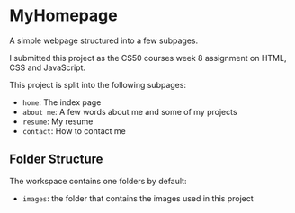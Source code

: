 # MyHomepage

A simple webpage structured into a few subpages.

I submitted this project as the CS50 courses week 8 assignment on HTML, CSS and JavaScript.

This project is split into the following subpages: 

- `home`: The index page
- `about me`: A few words about me and some of my projects
- `resume`: My resume
- `contact`: How to contact me

## Folder Structure

The workspace contains one folders by default:

- `images`: the folder that contains the images used in this project
